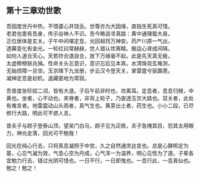 ## 第十三章劝世歌

吾因度世丹中热，不惜婆心并饶舌。世尊亦为大因缘，直指生死真可惜。  
老君也患有吾身，传示谷神人不识。吾今略说寻真路：黄中通理载大易，  
正位居体是玄关。子午中间堪定息，光回祖窍万神安。药产川原一气出，  
透幕变化有金光。一轮红曰常赫赫，世人错认坎离精。搬运心肾成间隔，  
如何人道合天心。天若符合道自合，放下万缘毫不起。此是先天真无极，  
太虚穆穆朕兆捐。性命关头忘意识，意识忘后见本真。水清珠现玄难测，  
无始烦障一旦空。玉京降下九龙册，步云汉今登天关，掌雷霆兮驱霹雳。  
凝神定息是初机，退藏密地为常寂。

吾昔度张珍奴二词，皆有大道。子后午前非时也，坎离耳。定息者，息息归根，中黄也。坐者，心不动也。夹脊者，非背上轮子，乃直透玉京大路也。双关者，此处有难言者。地雷震动山头雨者，真气生也。黄芽出土者，药生也。小小二段，已尽修行大路，明此可不惑人言。

昔夫子与颜子登泰山顶，望吴门白马，颜子见为疋练，夫子急掩其目，恐其太用眼力，神光走落，回光可不勉哉！

回光在纯心行去，只将真息凝照于中宫，久之自然通灵达变也。总是心静照定为基，心忘气凝为效，气息心空为丹成，心气浑一为温养，明心见性为了道。子辈各宜勉力行去，错过光阴可惜也。一日不行，一日即鬼也。一息行此，一息真仙也。勉之！勉之！